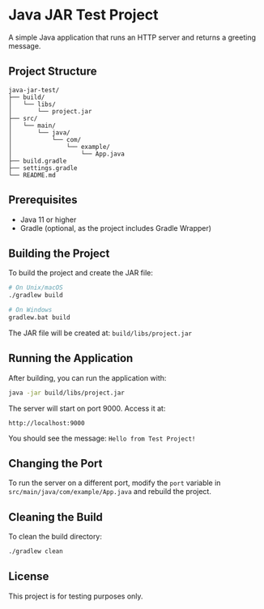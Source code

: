 # Java JAR Test Project

A simple Java application that runs an HTTP server and returns a greeting message.

## Project Structure

```
java-jar-test/
├── build/
│   └── libs/
│       └── project.jar
├── src/
│   └── main/
│       └── java/
│           └── com/
│               └── example/
│                   └── App.java
├── build.gradle
├── settings.gradle
└── README.md
```

## Prerequisites

- Java 11 or higher
- Gradle (optional, as the project includes Gradle Wrapper)

## Building the Project

To build the project and create the JAR file:

```bash
# On Unix/macOS
./gradlew build

# On Windows
gradlew.bat build
```

The JAR file will be created at: `build/libs/project.jar`

## Running the Application

After building, you can run the application with:

```bash
java -jar build/libs/project.jar
```

The server will start on port 9000. Access it at:
```
http://localhost:9000
```

You should see the message: `Hello from Test Project!`

## Changing the Port

To run the server on a different port, modify the `port` variable in `src/main/java/com/example/App.java` and rebuild the project.

## Cleaning the Build

To clean the build directory:

```bash
./gradlew clean
```

## License

This project is for testing purposes only.
